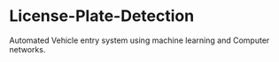 # License-Plate-Detection
Automated Vehicle entry system using machine learning and Computer networks.
